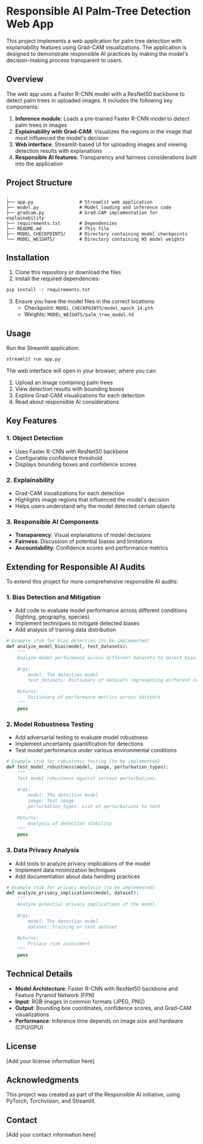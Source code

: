 # Responsible AI Palm-Tree Detection Web App

This project implements a web application for palm tree detection with explainability features using Grad-CAM visualizations. The application is designed to demonstrate responsible AI practices by making the model's decision-making process transparent to users.

## Overview

The web app uses a Faster R-CNN model with a ResNet50 backbone to detect palm trees in uploaded images. It includes the following key components:

1. **Inference module**: Loads a pre-trained Faster R-CNN model to detect palm trees in images
2. **Explainability with Grad-CAM**: Visualizes the regions in the image that most influenced the model's decision
3. **Web interface**: Streamlit-based UI for uploading images and viewing detection results with explanations
4. **Responsible AI features**: Transparency and fairness considerations built into the application

## Project Structure

```
.
├── app.py                 # Streamlit web application
├── model.py               # Model loading and inference code
├── gradcam.py             # Grad-CAM implementation for explainability
├── requirements.txt       # Dependencies
├── README.md              # This file
├── MODEL_CHECKPOINTS/     # Directory containing model checkpoints
└── MODEL_WEIGHTS/         # Directory containing H5 model weights
```

## Installation

1. Clone this repository or download the files
2. Install the required dependencies:

```bash
pip install -r requirements.txt
```

3. Ensure you have the model files in the correct locations:
   - Checkpoint: `MODEL_CHECKPOINTS/model_epoch_14.pth`
   - Weights: `MODEL_WEIGHTS/palm_tree_model.h5`

## Usage

Run the Streamlit application:

```bash
streamlit run app.py
```

The web interface will open in your browser, where you can:
1. Upload an image containing palm trees
2. View detection results with bounding boxes
3. Explore Grad-CAM visualizations for each detection
4. Read about responsible AI considerations

## Key Features

### 1. Object Detection

- Uses Faster R-CNN with ResNet50 backbone
- Configurable confidence threshold
- Displays bounding boxes and confidence scores

### 2. Explainability

- Grad-CAM visualizations for each detection
- Highlights image regions that influenced the model's decision
- Helps users understand why the model detected certain objects

### 3. Responsible AI Components

- **Transparency**: Visual explanations of model decisions
- **Fairness**: Discussion of potential biases and limitations
- **Accountability**: Confidence scores and performance metrics

## Extending for Responsible AI Audits

To extend this project for more comprehensive responsible AI audits:

### 1. Bias Detection and Mitigation

- Add code to evaluate model performance across different conditions (lighting, geography, species)
- Implement techniques to mitigate detected biases
- Add analysis of training data distribution

```python
# Example stub for bias detection (to be implemented)
def analyze_model_bias(model, test_datasets):
    """
    Analyze model performance across different datasets to detect bias.
    
    Args:
        model: The detection model
        test_datasets: Dictionary of datasets representing different conditions
        
    Returns:
        Dictionary of performance metrics across datasets
    """
    pass
```

### 2. Model Robustness Testing

- Add adversarial testing to evaluate model robustness
- Implement uncertainty quantification for detections
- Test model performance under various environmental conditions

```python
# Example stub for robustness testing (to be implemented)
def test_model_robustness(model, image, perturbation_types):
    """
    Test model robustness against various perturbations.
    
    Args:
        model: The detection model
        image: Test image
        perturbation_types: List of perturbations to test
        
    Returns:
        Analysis of detection stability
    """
    pass
```

### 3. Data Privacy Analysis

- Add tools to analyze privacy implications of the model
- Implement data minimization techniques
- Add documentation about data handling practices

```python
# Example stub for privacy analysis (to be implemented)
def analyze_privacy_implications(model, dataset):
    """
    Analyze potential privacy implications of the model.
    
    Args:
        model: The detection model
        dataset: Training or test dataset
        
    Returns:
        Privacy risk assessment
    """
    pass
```

## Technical Details

- **Model Architecture**: Faster R-CNN with ResNet50 backbone and Feature Pyramid Network (FPN)
- **Input**: RGB images in common formats (JPEG, PNG)
- **Output**: Bounding box coordinates, confidence scores, and Grad-CAM visualizations
- **Performance**: Inference time depends on image size and hardware (CPU/GPU)

## License

[Add your license information here]

## Acknowledgments

This project was created as part of the Responsible AI initiative, using PyTorch, Torchvision, and Streamlit.

## Contact

[Add your contact information here]
